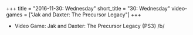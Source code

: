 +++
title = "2016-11-30: Wednesday"
short_title = "30: Wednesday"
video-games = ["Jak and Daxter: The Precursor Legacy"]
+++


* Video Game: Jak and Daxter: The Precursor Legacy {PS3} /b/